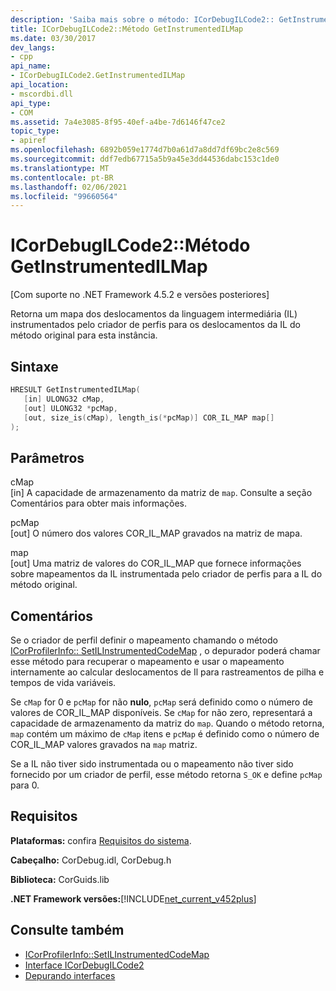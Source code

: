 ```yaml
---
description: 'Saiba mais sobre o método: ICorDebugILCode2:: GetInstrumentedILMap'
title: ICorDebugILCode2::Método GetInstrumentedILMap
ms.date: 03/30/2017
dev_langs:
- cpp
api_name:
- ICorDebugILCode2.GetInstrumentedILMap
api_location:
- mscordbi.dll
api_type:
- COM
ms.assetid: 7a4e3085-8f95-40ef-a4be-7d6146f47ce2
topic_type:
- apiref
ms.openlocfilehash: 6892b059e1774d7b0a61d7a8dd7df69bc2e8c569
ms.sourcegitcommit: ddf7edb67715a5b9a45e3dd44536dabc153c1de0
ms.translationtype: MT
ms.contentlocale: pt-BR
ms.lasthandoff: 02/06/2021
ms.locfileid: "99660564"
---
```

# <a name="icordebugilcode2getinstrumentedilmap-method"></a>ICorDebugILCode2::Método GetInstrumentedILMap

[Com suporte no .NET Framework 4.5.2 e versões posteriores]  
  
 Retorna um mapa dos deslocamentos da linguagem intermediária (IL) instrumentados pelo criador de perfis para os deslocamentos da IL do método original para esta instância.  
  
## <a name="syntax"></a>Sintaxe  
  
```cpp
HRESULT GetInstrumentedILMap(  
   [in] ULONG32 cMap,  
   [out] ULONG32 *pcMap,  
   [out, size_is(cMap), length_is(*pcMap)] COR_IL_MAP map[]  
);  
```  
  
## <a name="parameters"></a>Parâmetros  

 cMap  
 [in] A capacidade de armazenamento da matriz de `map`. Consulte a seção Comentários para obter mais informações.  
  
 pcMap  
 [out] O número dos valores COR_IL_MAP gravados na matriz de mapa.  
  
 map  
 [out] Uma matriz de valores do COR_IL_MAP que fornece informações sobre mapeamentos da IL instrumentada pelo criador de perfis para a IL do método original.  
  
## <a name="remarks"></a>Comentários  

 Se o criador de perfil definir o mapeamento chamando o método [ICorProfilerInfo:: SetILInstrumentedCodeMap](../profiling/icorprofilerinfo-setilinstrumentedcodemap-method.md) , o depurador poderá chamar esse método para recuperar o mapeamento e usar o mapeamento internamente ao calcular deslocamentos de Il para rastreamentos de pilha e tempos de vida variáveis.  
  
 Se `cMap` for 0 e `pcMap` for não **nulo**, `pcMap` será definido como o número de valores de COR_IL_MAP disponíveis. Se `cMap` for não zero, representará a capacidade de armazenamento da matriz do `map`. Quando o método retorna, `map` contém um máximo de `cMap` itens e `pcMap` é definido como o número de COR_IL_MAP valores gravados na `map` matriz.  
  
 Se a IL não tiver sido instrumentada ou o mapeamento não tiver sido fornecido por um criador de perfil, esse método retorna `S_OK` e define `pcMap` para 0.  
  
## <a name="requirements"></a>Requisitos  

 **Plataformas:** confira [Requisitos do sistema](../../get-started/system-requirements.md).  
  
 **Cabeçalho:** CorDebug.idl, CorDebug.h  
  
 **Biblioteca:** CorGuids.lib  
  
 **.NET Framework versões:**[!INCLUDE[net_current_v452plus](../../../../includes/net-current-v452plus-md.md)]  
  
## <a name="see-also"></a>Consulte também

- [ICorProfilerInfo::SetILInstrumentedCodeMap](../profiling/icorprofilerinfo-setilinstrumentedcodemap-method.md)
- [Interface ICorDebugILCode2](icordebugilcode2-interface.md)
- [Depurando interfaces](debugging-interfaces.md)
